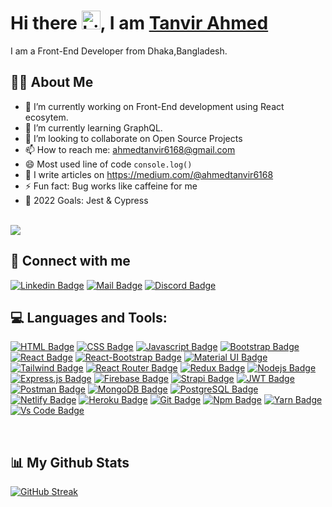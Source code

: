 # Hi there <img src="https://user-images.githubusercontent.com/1303154/88677602-1635ba80-d120-11ea-84d8-d263ba5fc3c0.gif" width="30px" alt="hi">, I am [Tanvir Ahmed](https://tanvir-ahmed.netlify.app/) 

I am a Front-End Developer from Dhaka,Bangladesh.

## 🙋‍♂️ About Me

- 🔭 I’m currently working on Front-End development using React ecosytem.
- 🌱 I’m currently learning GraphQL.
- 👯 I’m looking to collaborate on Open Source Projects
- 📫 How to reach me: ahmedtanvir6168@gmail.com
- 😄 Most used line of code `console.log()`
- 👻 I write articles on https://medium.com/@ahmedtanvir6168
- ⚡ Fun fact: Bug works like caffeine for me
- 🎯 2022 Goals: Jest & Cypress

<br/>
<a href="https://github.com/Meghna-DAS/github-profile-views-counter">
    <img src="https://komarev.com/ghpvc/?username=tanvirahmed055">
</a>
<br/>

## 🚀 Connect with me

[![Linkedin Badge](https://img.shields.io/badge/LinkedIn-0077B5?style=for-the-badge&logo=linkedin&logoColor=white)](https://www.linkedin.com/in/tanvir-ahmed055)
[![Mail Badge](https://img.shields.io/badge/Gmail-D14836?style=for-the-badge&logo=gmail&logoColor=white)](mailto:ahmedtanvir6168@gmail.com)
[![Discord Badge](https://img.shields.io/badge/Discord-7289DA?style=for-the-badge&logo=discord&logoColor=white)](https://discordapp.com/users/768808881425612811)

## 💻 Languages and Tools:

[![HTML Badge](https://img.shields.io/badge/HTML5-E34F26?style=for-the-badge&logo=html5&logoColor=white)](https://github.com/tanvirahmed055)
[![CSS Badge](https://img.shields.io/badge/CSS3-1572B6?style=for-the-badge&logo=css3&logoColor=white)](https://github.com/tanvirahmed055)
[![Javascript Badge](https://img.shields.io/badge/JavaScript-F7DF1E?style=for-the-badge&logo=javascript&logoColor=black)](https://github.com/tanvirahmed055)
[![Bootstrap Badge](https://img.shields.io/badge/Bootstrap-563D7C?style=for-the-badge&logo=bootstrap&logoColor=white)](https://github.com/tanvirahmed055)
[![React Badge](https://img.shields.io/badge/React-20232A?style=for-the-badge&logo=react&logoColor=61DAFB)](https://github.com/tanvirahmed055)
[![React-Bootstrap Badge](https://img.shields.io/badge/React_Bootstrap-CA4245?style=for-the-badge&logo=react-bootstrap&logoColor=white)](https://github.com/tanvirahmed055)
[![Material UI Badge](https://img.shields.io/badge/Material--UI-0081CB?style=for-the-badge&logo=material-ui&logoColor=white)](https://github.com/tanvirahmed055)
[![Tailwind Badge](https://img.shields.io/badge/Tailwind_CSS-38B2AC?style=for-the-badge&logo=tailwind-css&logoColor=white)](https://github.com/tanvirahmed055)
[![React Router Badge](https://img.shields.io/badge/React_Router-CA4245?style=for-the-badge&logo=react-router&logoColor=white)](https://github.com/tanvirahmed055)
[![Redux Badge](https://img.shields.io/badge/Redux-593D88?style=for-the-badge&logo=redux&logoColor=white)](https://github.com/tanvirahmed055)
[![Nodejs Badge](https://img.shields.io/badge/Node.js-339933?style=for-the-badge&logo=nodedotjs&logoColor=white)](https://github.com/tanvirahmed055)
[![Express.js Badge](https://img.shields.io/badge/Express.js-000000?style=for-the-badge&logo=express&logoColor=white)](https://github.com/tanvirahmed055)
[![Firebase Badge](https://img.shields.io/badge/firebase-ffca28?style=for-the-badge&logo=firebase&logoColor=black)](https://github.com/tanvirahmed055)
[![Strapi Badge](https://img.shields.io/badge/strapi-2e7eea?style=for-the-badge&logo=strapi&logoColor=white)](https://github.com/tanvirahmed055)
[![JWT Badge](https://img.shields.io/badge/JWT-000000?style=for-the-badge&logo=JSON%20web%20tokens&logoColor=white)](https://github.com/tanvirahmed055)
[![Postman Badge](https://img.shields.io/badge/Postman-FF6C37?style=for-the-badge&logo=Postman&logoColor=white)](https://github.com/tanvirahmed055)
[![MongoDB Badge](https://img.shields.io/badge/MongoDB-4EA94B?style=for-the-badge&logo=mongodb&logoColor=white)](https://github.com/tanvirahmed055)
[![PostgreSQL Badge](https://img.shields.io/badge/PostgreSQL-316192?style=for-the-badge&logo=postgresql&logoColor=white)](https://github.com/tanvirahmed055)
[![Netlify Badge](https://img.shields.io/badge/Netlify-00C7B7?style=for-the-badge&logo=netlify&logoColor=white)](https://github.com/tanvirahmed055)
[![Heroku Badge](https://img.shields.io/badge/Heroku-430098?style=for-the-badge&logo=heroku&logoColor=white)](https://github.com/tanvirahmed055)
[![Git Badge](https://img.shields.io/badge/git-f34f29?style=for-the-badge&logo=git&logoColor=white)](https://github.com/tanvirahmed055)
[![Npm Badge](https://img.shields.io/badge/npm-d7141a?style=for-the-badge&logo=npm&logoColor=white)](https://github.com/tanvirahmed055)
[![Yarn Badge](https://img.shields.io/badge/yarn-0078D6?style=for-the-badge&logo=yarn&logoColor=white)](https://github.com/tanvirahmed055)
[![Vs Code Badge](https://img.shields.io/badge/Visual_Studio_Code-0078D6?style=for-the-badge&logo=visualstudiocode&logoColor=white)](https://github.com/tanvirahmed055)



<br/>

## 📊 My Github Stats
  
  [![GitHub Streak](https://github-readme-streak-stats.herokuapp.com/?user=tanvirahmed055&theme=highcontrast)](https://github.com/DenverCoder1/github-readme-streak-stats)
